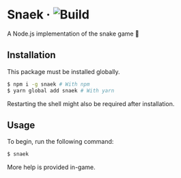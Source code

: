 # Snaek &middot; ![Build](https://github.com/ElCholoGamer/snaek/actions/workflows/build.yml/badge.svg)

A Node.js implementation of the snake game 🐍

## Installation

This package must be installed globally.

```bash
$ npm i -g snaek # With npm
$ yarn global add snaek # With yarn
```

Restarting the shell might also be required after installation.

## Usage

To begin, run the following command:

```bash
$ snaek
```

More help is provided in-game.
